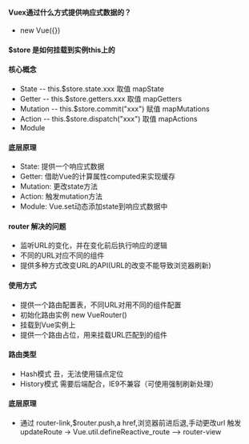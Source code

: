 #### Vuex通过什么方式提供响应式数据的？
* new Vue({})
#### $store 是如何挂载到实例this上的

#### 核心概念
* State -- this.$store.state.xxx 取值 mapState
* Getter -- this.$store.getters.xxx 取值 mapGetters
* Mutation -- this.$store.commit("xxx") 赋值 mapMutations
* Action -- this.$store.dispatch("xxx") 取值 mapActions
* Module

#### 底层原理
* State: 提供一个响应式数据
* Getter: 借助Vue的计算属性computed来实现缓存
* Mutation: 更改state方法
* Action: 触发mutation方法
* Module: Vue.set动态添加state到响应式数据中

#### router 解决的问题
* 监听URL的变化，并在变化前后执行响应的逻辑
* 不同的URL对应不同的组件
* 提供多种方式改变URL的API(URL的改变不能导致浏览器刷新)

#### 使用方式
* 提供一个路由配置表，不同URL对用不同的组件配置
* 初始化路由实例 new VueRouter()
* 挂载到Vue实例上
* 提供一个路由占位，用来挂载URL匹配到的组件

#### 路由类型
* Hash模式 丑，无法使用锚点定位
* History模式 需要后端配合，IE9不兼容（可使用强制刷新处理）

#### 底层原理
* 通过 router-link,$router.push,a href,浏览器前进后退,手动更改url 触发 updateRoute -> Vue.util.defineReactive_route --> router-view